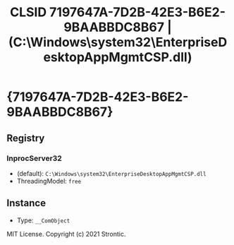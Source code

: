 ﻿---
title: "CLSID 7197647A-7D2B-42E3-B6E2-9BAABBDC8B67 | (C:\\Windows\\system32\\EnterpriseDesktopAppMgmtCSP.dll)"
excerpt: What is COM-Object CLSID 7197647A-7D2B-42E3-B6E2-9BAABBDC8B67?
---

# {7197647A-7D2B-42E3-B6E2-9BAABBDC8B67}


## Registry


### InprocServer32

* (default): `C:\Windows\system32\EnterpriseDesktopAppMgmtCSP.dll`
* ThreadingModel: `free`

## Instance

* Type: `__ComObject`

MIT License. Copyright (c) 2021 Strontic.


